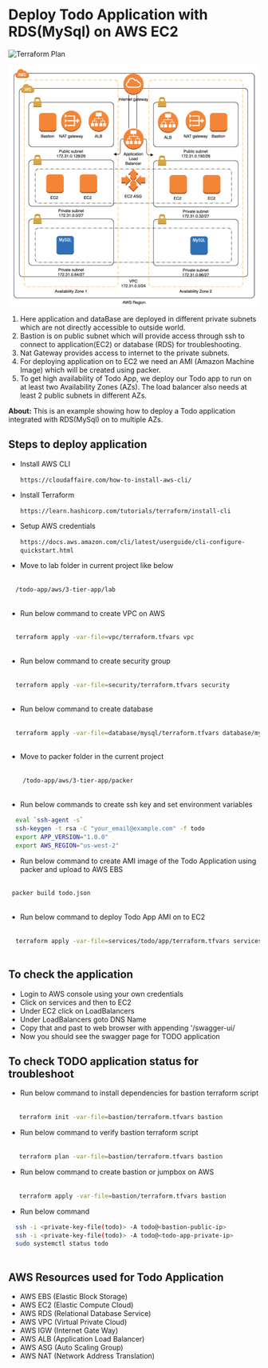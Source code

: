 # Deploy Todo Application with RDS(MySql) on AWS EC2

![Terraform Plan](https://github.com/Raghav2211/psi-lab/workflows/Terraform%20Plan/badge.svg)

![Todo-RDS-MySql-EC2](todo_phase_1.png)

1. Here application  and dataBase are deployed in different private subnets which are not directly accessible to outside world.
2. Bastion is on  public subnet which will provide access through ssh to connect to application(EC2) or database (RDS)  for troubleshooting.
3. Nat Gateway provides access to internet to the private subnets.
4. For deploying application on to EC2 we need an AMI (Amazon Machine Image) which will be created using packer.
5. To get high availability of Todo App, we deploy our Todo app to run on at least two Availability Zones (AZs). The load balancer also needs at least 2 public subnets in different AZs.

**About:** This is an example showing how to deploy a Todo application integrated with RDS(MySql) on to multiple AZs.

## Steps to deploy application ##

- Install AWS CLI

  `https://cloudaffaire.com/how-to-install-aws-cli/`
  
- Install Terraform

  `https://learn.hashicorp.com/tutorials/terraform/install-cli`
  
- Setup AWS credentials

  `https://docs.aws.amazon.com/cli/latest/userguide/cli-configure-quickstart.html`
  
- Move to lab folder  in current project like below

```bash 
  
  /todo-app/aws/3-tier-app/lab
    
```
  
- Run below command to create VPC on AWS

``` bash 
     
  terraform apply -var-file=vpc/terraform.tfvars vpc 
  
```

- Run below command to create security group 

``` bash 
     
  terraform apply -var-file=security/terraform.tfvars security 
  
```
- Run below command to create database

``` bash 
     
  terraform apply -var-file=database/mysql/terraform.tfvars database/mysql
  
```
- Move to packer folder in the current project
 
``` bash
    
    /todo-app/aws/3-tier-app/packer
    
```
- Run below commands to create ssh key and set environment variables

``` bash     
  eval `ssh-agent -s`
  ssh-keygen -t rsa -C "your_email@example.com" -f todo
  export APP_VERSION="1.0.0"
  export AWS_REGION="us-west-2"       
```
  

- Run below command to create AMI image of the Todo Application using packer and upload to AWS EBS

``` bash
  
 packer build todo.json
     
```

- Run below command to  deploy Todo App AMI on to EC2

```bash

  terraform apply -var-file=services/todo/app/terraform.tfvars services/todo/app
  
```

## To check the application ##

- Login to AWS console using your own credentials
- Click on  services and then to EC2
- Under EC2 click on LoadBalancers
- Under LoadBalancers goto DNS Name
- Copy that and past to web browser with appending '/swagger-ui/
- Now you should see the swagger page for TODO application

## To check TODO application status for troubleshoot ##

- Run below command to install dependencies for bastion terraform script

```bash

   terraform init -var-file=bastion/terraform.tfvars bastion

```

- Run below command to verify  bastion terraform script

```bash

   terraform plan -var-file=bastion/terraform.tfvars bastion

```

- Run below command to create  bastion or jumpbox on AWS

```bash

   terraform apply -var-file=bastion/terraform.tfvars bastion

```
- Run below command 

```bash
  ssh -i <private-key-file(todo)> -A todo@<bastion-public-ip>
  ssh -i <private-key-file(todo)> -A todo@<todo-app-private-ip>
  sudo systemctl status todo
  
```



## AWS Resources used for Todo Application

- AWS EBS (Elastic Block Storage)
- AWS EC2 (Elastic Compute Cloud)
- AWS RDS (Relational Database Service)
- AWS VPC (Virtual Private Cloud)
- AWS IGW (Internet Gate Way)
- AWS ALB (Application Load Balancer)
- AWS ASG (Auto Scaling Group)
- AWS NAT (Network Address Translation)
